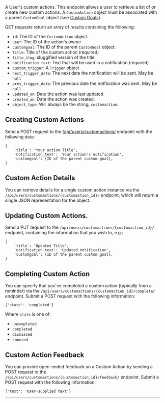 A User's custom actions. This endpoint allows a user to retrieve a list
of or create new custom actions. A `CustomAction` object must be associated
with a parent `CustomGoal` object (see [Custom Goals](/api/users/customgoals/)).

GET requests return an array of results containing the following:

* `id`: The ID of the `CustomAction` object.
* `user`: The ID of the action's owner
* `customgoal`: The ID of the parent `CustomGoal` object.
* `title`: Title of the custom action (required)
* `title_slug`: sluggified version of the title
* `notification_text`: Text that will be used in a notification (required)
* `custom_trigger`: A `Trigger` object
* `next_trigger_date`: The next date the notification will be sent.
  May be `null`
* `prev_trigger_date`: The previous date the notficiation was sent.
  May be `null`
* `updated_on`: Date the action was last updated.
* `created_on`: Date the action was created.
* `object_type`: Will always be the string, `customaction`.


## Creating Custom Actions

Send a POST request to the
[/api/users/customactions/](/api/users/customactions/) endpoint with the
following data:

    {
        'title': 'Your action Title',
        'notification_text': 'Your action's notification',
        'customgoal': {ID of the parent custom goal},
    }

## Custom Action Details

You can retrieve details for a single custom action instance via the
`/api/users/customactions/{customaction_id}/` endpoint, which will return a
single JSON representation for the object.

## Updating Custom Actions.

Send a PUT request to the `/api/users/customactions/{customaction_id}/`
endpoint, containing the information that you wish to, e.g.:

    {
        'title': 'Updated Title',
        'notification_text': 'Updated notification',
        'customgoal': {ID of the parent custom goal},
    }

## Completing Custom Action

You can specify that you've completed a custom action (typically from a
reminder) via the `/api/users/customactions/{customaction_id}/complete/`
endpoint. Submit a POST request with the following information:

    {'state': 'completed'}

Where `state` is one of:

* `uncompleted`
* `completed`
* `dismissed`
* `snoozed`

## Custom Action Feedback

You can provide open-ended feedback on a Custom Action by sending a POST
request to the `/api/users/customactions/{customaction_id}/feedback/`
endpoint. Submit a POST request with the following information:

    {'text': 'User-supplied text'}

----

